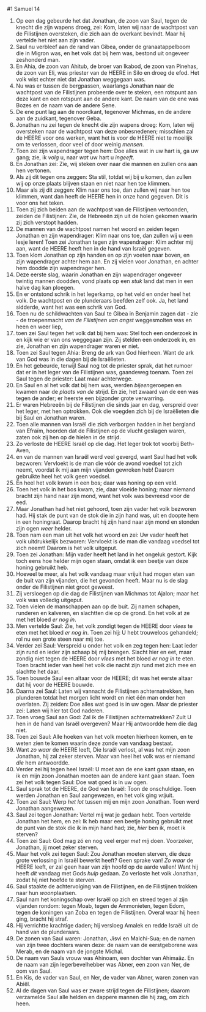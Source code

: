 #1 Samuel 14
1. Op een dag gebeurde het dat Jonathan, de zoon van Saul, tegen de knecht die zijn wapens droeg, zei: Kom, laten wij naar de wachtpost van de Filistijnen oversteken, die zich aan de overkant bevindt. Maar hij vertelde het niet aan zijn vader.
2. Saul nu verbleef aan de rand van Gibea, onder de granaatappelboom die in Migron was, en het volk dat bij hem was, bestond uit ongeveer zeshonderd man.
3. En Ahia, de zoon van Ahitub, de broer van Ikabod, de zoon van Pinehas, de zoon van Eli, was priester van de HEERE in Silo en droeg de efod. Het volk wist echter niet dat Jonathan weggegaan was.
4. Nu was er tussen de bergpassen, waarlangs Jonathan naar de wachtpost van de Filistijnen probeerde over te steken, een rotspunt aan deze kant en een rotspunt aan de andere kant. De naam van de ene was Bozes en de naam van de andere Sene.
5. De ene punt lag aan de noordkant, tegenover Michmas, en de andere aan de zuidkant, tegenover Geba.
6. Jonathan nu zei tegen de knecht die zijn wapens droeg: Kom, laten wij oversteken naar de wachtpost van deze onbesnedenen; misschien zal de HEERE voor ons werken, want het is voor de HEERE niet te moeilijk om te verlossen, door veel of door weinig *mensen*.
7. Toen zei zijn wapendrager tegen hem: Doe alles wat in uw hart is, ga uw gang; zie, ik *volg* u, naar *wat* uw hart u *ingeeft*.
8. En Jonathan zei: Zie, wij steken over naar die mannen en zullen ons aan hen vertonen.
9. Als zij dit tegen ons zeggen: Sta stil, totdat wij bij u komen, dan zullen wij op onze plaats blijven staan en niet naar hen toe klimmen.
10. Maar als zij dit zeggen: Klim naar ons toe, dan zullen wij naar hen toe klimmen, want dan heeft de HEERE hen in onze hand gegeven. Dit is voor ons het teken.
11. Toen zij zich beiden aan de wachtpost van de Filistijnen vertoonden, zeiden de Filistijnen: Zie, de Hebreeën zijn uit de holen gekomen waarin zij zich verstopt hadden.
12. De mannen van de wachtpost namen het woord en zeiden tegen Jonathan en zijn wapendrager: Klim naar ons toe, dan zullen wij u een lesje leren! Toen zei Jonathan tegen zijn wapendrager: Klim achter mij aan, want de HEERE heeft hen in de hand van Israël gegeven.
13. Toen klom Jonathan op zijn handen en op zijn voeten naar boven, en zijn wapendrager achter hem aan. En zij vielen voor Jonathan, en achter hem doodde zijn wapendrager hen.
14. Deze eerste slag, waarin Jonathan en zijn wapendrager ongeveer twintig mannen doodden, vond plaats op een *stuk* land dat men in een halve dag kan ploegen.
15. En er ontstond schrik in het legerkamp, op het veld en onder heel het volk. De wachtpost en de plunderaars beefden zelf ook. Ja, het land sidderde, want het was een schrik van God.
16. Toen nu de schildwachten van Saul te Gibea in Benjamin zagen dat - zie - de troepenmacht *van de Filistijnen van angst* weggesmolten was en heen en weer liep,
17. toen zei Saul tegen het volk dat bij hem was: Stel toch een onderzoek in en kijk wie er van ons weggegaan zijn. Zij stelden een onderzoek in, en zie, Jonathan en zijn wapendrager waren er niet.
18. Toen zei Saul tegen Ahia: Breng de ark van God hierheen. Want de ark van God was in die dagen bij de Israëlieten.
19. En het gebeurde, terwijl Saul nog tot de priester sprak, dat het rumoer dat er in het leger van de Filistijnen was, gaandeweg toenam. Toen zei Saul tegen de priester: Laat maar achterwege.
20. En Saul en al het volk dat bij hem was, werden *bijeen*geroepen en kwamen naar de *plaats van de* strijd. En zie, het zwaard van de een was tegen de ander; er heerste een bijzonder grote verwarring.
21. Er waren Hebreeën bij de Filistijnen die sinds jaar en dag, verspreid over het leger, met hen optrokken. Ook die voegden zich bij de Israëlieten die bij Saul en Jonathan waren.
22. Toen alle mannen van Israël die zich verborgen hadden in het bergland van Efraïm, hoorden dat de Filistijnen op de vlucht geslagen waren, zaten ook zij hen op de hielen in de strijd.
23. Zo verloste de HEERE Israël op die dag. Het leger trok tot voorbij Beth-Aven,
24. en van de mannen van Israël werd veel gevergd, want Saul had het volk bezworen: Vervloekt is de man die vóór de avond voedsel tot zich neemt, voordat ik mij aan mijn vijanden gewroken heb! Daarom gebruikte heel het volk geen voedsel.
25. En heel het volk kwam in een bos; daar was honing op een veld.
26. Toen het volk in het bos kwam, zie, daar vloeide honing; maar niemand bracht zijn hand naar zijn mond, want het volk was bevreesd voor de eed.
27. Maar Jonathan had het niet gehoord, toen zijn vader het volk bezworen had. Hij stak de punt van de stok die in zijn hand was, uit en doopte hem in een honingraat. Daarop bracht hij zijn hand naar zijn mond en stonden zijn ogen *weer* helder.
28. Toen nam een man uit het volk het woord en zei: Uw vader heeft het volk uitdrukkelijk bezworen: Vervloekt is de man die vandaag voedsel tot zich neemt! Daarom is het volk uitgeput.
29. Toen zei Jonathan: Mijn vader heeft het land in het ongeluk gestort. Kijk toch eens hoe helder mijn ogen staan, omdat ik een beetje van deze honing gebruikt heb.
30. Hoeveel te meer, als het volk vandaag maar vrijuit had mogen eten van de buit van zijn vijanden, die het gevonden heeft. Maar nu is de slag onder de Filistijnen niet groot geweest.
31. Zij versloegen op die dag de Filistijnen van Michmas tot Ajalon; maar het volk was volledig uitgeput.
32. Toen vielen de manschappen aan op de buit. Zij namen schapen, runderen en kalveren, en slachtten die op de grond. En het volk at ze met het bloed *er nog in*.
33. Men vertelde Saul: Zie, het volk zondigt tegen de HEERE door *vlees* te eten met het bloed *er nog in*. Toen zei hij: U hebt trouweloos gehandeld; rol nu een grote steen naar mij toe.
34. Verder zei Saul: Verspreid u onder het volk en zeg tegen hen: Laat ieder zijn rund en ieder zijn schaap bij mij brengen. Slacht hier en eet, maar zondig niet tegen de HEERE door *vlees* met het bloed *er nog in* te eten. Toen bracht ieder van heel het volk die nacht zijn rund met zich mee en slachtte het daar.
35. Toen bouwde Saul een altaar voor de HEERE; dit was het eerste altaar dat hij voor de HEERE bouwde.
36. Daarna zei Saul: Laten wij vannacht de Filistijnen achternatrekken, hen plunderen totdat het morgen licht wordt en niet één man onder hen overlaten. Zij zeiden: Doe alles wat goed is in uw ogen. Maar de priester zei: Laten wij hier tot God naderen.
37. Toen vroeg Saul aan God: Zal ik de Filistijnen achternatrekken? Zult U hen in de hand van Israël overgeven? Maar Hij antwoordde hem die dag niet.
38. Toen zei Saul: Alle hoeken van het volk moeten hierheen komen, en te weten zien te komen waarin deze zonde van vandaag bestaat.
39. Want *zo waar* de HEERE leeft, Die Israël verlost, al was het mijn zoon Jonathan, hij zal zeker sterven. Maar van heel het volk was er niemand *die* hem antwoordde.
40. Verder zei hij tegen heel Israël: U moet aan de ene kant gaan staan, en ik en mijn zoon Jonathan moeten aan de andere kant gaan staan. Toen zei het volk tegen Saul: Doe wat goed is in uw ogen.
41. Saul sprak tot de HEERE, de God van Israël: Toon de onschuldige. Toen werden Jonathan en Saul aangewezen, en het volk ging *vrij*uit.
42. Toen zei Saul: Werp *het lot* tussen mij en mijn zoon Jonathan. Toen werd Jonathan aangewezen.
43. Saul zei tegen Jonathan: Vertel mij wat je gedaan hebt. Toen vertelde Jonathan het hem, en zei: Ik heb maar een beetje honing gebruikt met de punt van de stok die ik in mijn hand had; zie, *hier* ben ik, moet ik sterven?
44. Toen zei Saul: God mag zó en nog veel erger *met mij* doen. Voorzeker, Jonathan, jij moet zeker sterven.
45. Maar het volk zei tegen Saul: Zou Jonathan moeten sterven, die deze grote verlossing in Israël bewerkt heeft? Geen sprake van! *Zo waar* de HEERE leeft, er zal geen haar van zijn hoofd op de aarde vallen! Want hij heeft *dit* vandaag met Gods *hulp* gedaan. Zo verloste het volk Jonathan, zodat hij niet hoefde te sterven.
46. Saul staakte de achtervolging van de Filistijnen, en de Filistijnen trokken naar hun *woon*plaatsen.
47. Saul nam het koningschap over Israël op zich en streed tegen al zijn vijanden rondom: tegen Moab, tegen de Ammonieten, tegen Edom, tegen de koningen van Zoba en tegen de Filistijnen. Overal waar hij heen ging, bracht hij straf.
48. Hij verrichtte krachtige daden; hij versloeg Amalek en redde Israël uit de hand van de plunderaars.
49. De zonen van Saul waren: Jonathan, Jisvi en Malchi-Sua; en de namen van zijn twee dochters waren deze: de naam van de eerstgeborene was Merab, en de naam van de jongste Michal.
50. De naam van Sauls vrouw was Ahinoam, een dochter van Ahimaäz. En de naam van zijn legerbevelhebber was Abner, een zoon van Ner, de oom van Saul.
51. En Kis, de vader van Saul, en Ner, de vader van Abner, waren zonen van Abiël.
52. Al de dagen van Saul was er zware strijd tegen de Filistijnen; daarom verzamelde Saul alle helden en dappere mannen die hij zag, om zich heen.
